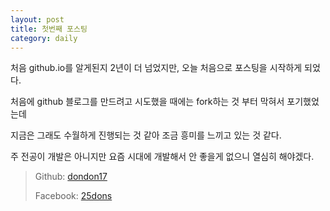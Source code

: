 ```yaml
---
layout: post
title: 첫번째 포스팅
category: daily
---
```


처음 github.io를 알게된지 2년이 더 넘었지만, 오늘 처음으로 포스팅을 시작하게 되었다.

처음에 github 블로그를 만드려고 시도했을 때에는 fork하는 것 부터 막혀서 포기했었는데

지금은 그래도 수월하게 진행되는 것 같아 조금 흥미를 느끼고 있는 것 같다. 

주 전공이 개발은 아니지만 요즘 시대에 개발해서 안 좋을게 없으니 열심히 해야겠다.
> Github: [dondon17](https://github.com/dondon17)
> 
> Facebook: [25dons](https://www.facebook.com/25dons)